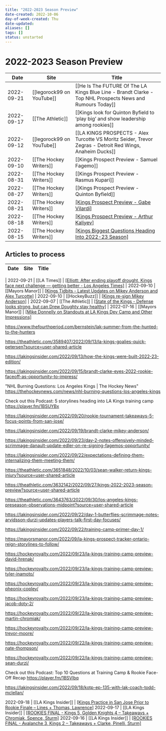 ```yaml
---
title: "2022-2023 Season Preview"
date-created: 2022-10-06
day-of-week-created: Thu
date-updated: 
aliases: []
tags: []
status: unstarted
---
```


# 2022-2023 Season Preview

| Date       | Site                      | Title                                                                                                                      |
| ---------- | ------------------------- | -------------------------------------------------------------------------------------------------------------------------- |
| 2022-09-21 | [[legorock99 on YouTube]] | [[He Is The FUTURE Of The LA Kings Blue Line - Brandt Clarke - Top NHL Prospects News and Rumours Today]]                  |
| 2022-09-17 | [[The Athletic]]          | [[Kings look for Quinton Byfield to ‘play big’ and show leadership among rookies]]                                         |
| 2022-09-12 | [[legorock99 on YouTube]] | [[LA KINGS PROSPECTS - Alex Turcotte VS Moritz Seider, Trevor Zegras - Detroit Red Wings, Anaheim Ducks]]                  |
| 2022-09-10 | [[The Hockey Writers]]    | [[Kings Prospect Preview - Samuel Fagemo]]                                                                                 |
| 2022-08-31 | [[The Hockey Writers]]    | [[Kings Prospect Preview - Rasmus Kupari]]                                                                                 |
| 2022-08-27 | [[The Hockey Writers]]    | [[Kings Prospect Preview - Quinton Byfield]] |
| 2022-08-21 | [[The Hockey Writers]] | [[Kings Prospect Preview - Gabe Vilardi]](https://thehockeywriters.com/kings-prospect-preview-gabe-vilardi-2022-23/) |
| 2022-08-18 | [[The Hockey Writers]] | [[Kings Prospect Preview - Arthur Kaliyev]](https://thehockeywriters.com/kings-prospect-preview-arthur-kaliyev/) |
| 2022-08-15 | [[The Hockey Writers]] | [[Kings Biggest Questions Heading Into 2022-23 Season]](https://thehockeywriters.com/kings-biggest-questions-2022-23-season/) |


## Articles to process
| Date | Site | Title | 
| ---- | ---- | ----- |

| 2022-09-21 | [[LA Times]] | [[Elliott: After ending playoff drought, Kings face next challenge — getting better - Los Angeles Times]](https://www.latimes.com/sports/hockey/story/2022-09-21/column-kings-training-camp-todd-mcllellan-heightened-expectations)
| 2022-09-10 | [[Mayors Manor]] | [[Kings Tidbits - Latest Updates on Mikey Anderson and Alex Turcotte]](https://mayorsmanor.com/2022/09/kings-tidbits-latest-updates-on-mikey-anderson-and-alex-turcotte/)
| 2022-09-10 | [[HockeyBuzz]] | [[Kings re-sign Mikey Anderson]](https://hockeybuzz.com/blog/Ben-Shelley/Kings-re-sign-Mikey-Anderson/281/118655)
| 2022-09-07 | [[The Athletic]] | [[State of the Kings -  Defense looks strong, but can Drew Doughty stay healthy]](https://theathletic.com/3571831/2022/09/07/kings-defense-doughty-inujuries)
| 2022-07-16 | [[Mayors Manor]] | [[Mike Donnelly on Standouts at LA Kings Dev Camp and Other Impressions]](https://mayorsmanor.com/2022/07/mike-donnelly-on-standouts-at-kings-development-camp-and-overall-impressions/)


https://www.thefourthperiod.com/bernstein/lak-summer-from-the-hunted-to-the-hunters


https://theathletic.com/3589407/2022/09/13/la-kings-goalies-quick-petersen?source=user-shared-article

https://lakingsinsider.com/2022/09/13/how-the-kings-were-built-2022-23-edition/

https://lakingsinsider.com/2022/09/15/brandt-clarke-eyes-2022-rookie-faceoff-as-opportunity-to-impress/

"NHL Burning Questions: Los Angeles Kings | The Hockey News" https://thehockeynews.com/news/nhl-burning-questions-los-angeles-kings

Check out this Podcast: 5 storylines heading into LA Kings training camp https://player.fm/1BSUYBx


https://lakingsinsider.com/2022/09/20/rookie-tournament-takeaways-5-focus-points-from-san-jose/


https://lakingsinsider.com/2022/09/19/brandt-clarke-mikey-anderson/

https://lakingsinsider.com/2022/09/23/day-2-notes-offensively-minded-scrimmage-danault-update-edler-on-re-signing-fagemos-opportunity/

https://lakingsinsider.com/2022/09/22/expectations-defining-them-internalizing-them-meeting-them/

https://theathletic.com/3651848/2022/10/03/sean-walker-return-kings-injury?source=user-shared-article

https://theathletic.com/3632142/2022/09/27/kings-2022-2023-season-preview?source=user-shared-article


https://theathletic.com/3643763/2022/09/30/los-angeles-kings-preseason-observations-midpoint?source=user-shared-article

https://lakingsinsider.com/2022/09/22/day-1-butterflies-scrimmage-notes-arvidsson-durzi-updates-players-talk-first-day-focuses/

https://lakingsinsider.com/2022/09/22/training-camp-primer-day-1/

https://mayorsmanor.com/2022/09/la-kings-prospect-tracker-ontario-reign-storylines-to-follow/

https://hockeyroyalty.com/2022/09/23/la-kings-training-camp-preview-david-hrenak/

https://hockeyroyalty.com/2022/09/23/la-kings-training-camp-preview-tyler-inamoto/

https://hockeyroyalty.com/2022/09/23/la-kings-training-camp-preview-pheonix-copley/

https://hockeyroyalty.com/2022/09/23/la-kings-training-camp-preview-jacob-doty-2/

https://hockeyroyalty.com/2022/09/22/la-kings-training-camp-preview-martin-chromiak/

https://hockeyroyalty.com/2022/09/22/la-kings-training-camp-preview-trevor-moore/

https://hockeyroyalty.com/2022/09/22/la-kings-training-camp-preview-nate-thompson/

https://hockeyroyalty.com/2022/09/22/la-kings-training-camp-preview-sean-durzi/

Check out this Podcast: Top 10 Questions at Training Camp & Rookie Face-Off Recap https://player.fm/1BSVlbq

https://lakingsinsider.com/2022/09/18/kotp-ep-135-with-lak-coach-todd-mclellan/


2022-09-18 | [[LA Kings Insider]] | [[Kings Practice in San Jose Prior to Rookie Finale – Lines + Thomas, Lawrence]](https://lakingsinsider.com/2022/09/18/kings-practice-in-san-jose-prior-to-rookie-finale-lines-thomas-lawrence/)
2022-09-17 | [[LA Kings Insider]] | [[ROOKIES FINAL - Kings 5, Golden Knights 4 – Takeaways + Chromiak, Spence, Sturm]](https://lakingsinsider.com/2022/09/17/rookies-final-kings-5-golden-knights-4-takeaways-chromiak-spence-sturm/)
2022-09-16 | [[LA Kings Insider]] | [[ROOKIES FINAL - Avalanche 3, Kings 2 – Takeaways + Clarke, Pinelli, Sturm]](https://lakingsinsider.com/2022/09/16/rookies-final-avalanche-3-kings-2-takeaways-clarke-pinelli-sturm/)
